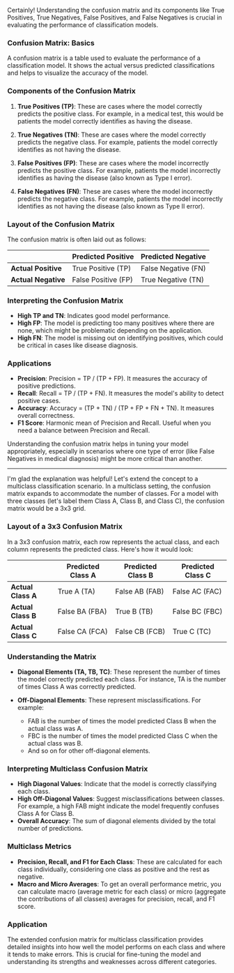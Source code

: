 Certainly! Understanding the confusion matrix and its components like True Positives, True Negatives, False Positives, and False Negatives is crucial in evaluating the performance of classification models.

### Confusion Matrix: Basics

A confusion matrix is a table used to evaluate the performance of a classification model. It shows the actual versus predicted classifications and helps to visualize the accuracy of the model. 

### Components of the Confusion Matrix

1. **True Positives (TP)**: These are cases where the model correctly predicts the positive class. For example, in a medical test, this would be patients the model correctly identifies as having the disease.

2. **True Negatives (TN)**: These are cases where the model correctly predicts the negative class. For example, patients the model correctly identifies as not having the disease.

3. **False Positives (FP)**: These are cases where the model incorrectly predicts the positive class. For example, patients the model incorrectly identifies as having the disease (also known as Type I error).

4. **False Negatives (FN)**: These are cases where the model incorrectly predicts the negative class. For example, patients the model incorrectly identifies as not having the disease (also known as Type II error).

### Layout of the Confusion Matrix

The confusion matrix is often laid out as follows:

|                  | **Predicted Positive** | **Predicted Negative** |
|------------------|---------------------|---------------------|
| **Actual Positive** | True Positive (TP)    | False Negative (FN)   |
| **Actual Negative** | False Positive (FP)   | True Negative (TN)    |

### Interpreting the Confusion Matrix

- **High TP and TN**: Indicates good model performance.
- **High FP**: The model is predicting too many positives where there are none, which might be problematic depending on the application.
- **High FN**: The model is missing out on identifying positives, which could be critical in cases like disease diagnosis.

### Applications

- **Precision**: Precision = TP / (TP + FP). It measures the accuracy of positive predictions.
- **Recall**: Recall = TP / (TP + FN). It measures the model's ability to detect positive cases.
- **Accuracy**: Accuracy = (TP + TN) / (TP + FP + FN + TN). It measures overall correctness.
- **F1 Score**: Harmonic mean of Precision and Recall. Useful when you need a balance between Precision and Recall.

Understanding the confusion matrix helps in tuning your model appropriately, especially in scenarios where one type of error (like False Negatives in medical diagnosis) might be more critical than another.

------------------------------------
I'm glad the explanation was helpful! Let's extend the concept to a multiclass classification scenario. In a multiclass setting, the confusion matrix expands to accommodate the number of classes. For a model with three classes (let's label them Class A, Class B, and Class C), the confusion matrix would be a 3x3 grid.

### Layout of a 3x3 Confusion Matrix

In a 3x3 confusion matrix, each row represents the actual class, and each column represents the predicted class. Here's how it would look:

|                  | **Predicted Class A** | **Predicted Class B** | **Predicted Class C** |
|------------------|--------------------|--------------------|--------------------|
| **Actual Class A** | True A (TA)         | False AB (FAB)     | False AC (FAC)     |
| **Actual Class B** | False BA (FBA)     | True B (TB)         | False BC (FBC)     |
| **Actual Class C** | False CA (FCA)     | False CB (FCB)     | True C (TC)         |

### Understanding the Matrix

- **Diagonal Elements (TA, TB, TC)**: These represent the number of times the model correctly predicted each class. For instance, TA is the number of times Class A was correctly predicted.

- **Off-Diagonal Elements**: These represent misclassifications. For example:
   - FAB is the number of times the model predicted Class B when the actual class was A.
   - FBC is the number of times the model predicted Class C when the actual class was B.
   - And so on for other off-diagonal elements.

### Interpreting Multiclass Confusion Matrix

- **High Diagonal Values**: Indicate that the model is correctly classifying each class.
- **High Off-Diagonal Values**: Suggest misclassifications between classes. For example, a high FAB might indicate the model frequently confuses Class A for Class B.
- **Overall Accuracy**: The sum of diagonal elements divided by the total number of predictions.

### Multiclass Metrics

- **Precision, Recall, and F1 for Each Class**: These are calculated for each class individually, considering one class as positive and the rest as negative.
- **Macro and Micro Averages**: To get an overall performance metric, you can calculate macro (average metric for each class) or micro (aggregate the contributions of all classes) averages for precision, recall, and F1 score.

### Application

The extended confusion matrix for multiclass classification provides detailed insights into how well the model performs on each class and where it tends to make errors. This is crucial for fine-tuning the model and understanding its strengths and weaknesses across different categories.
